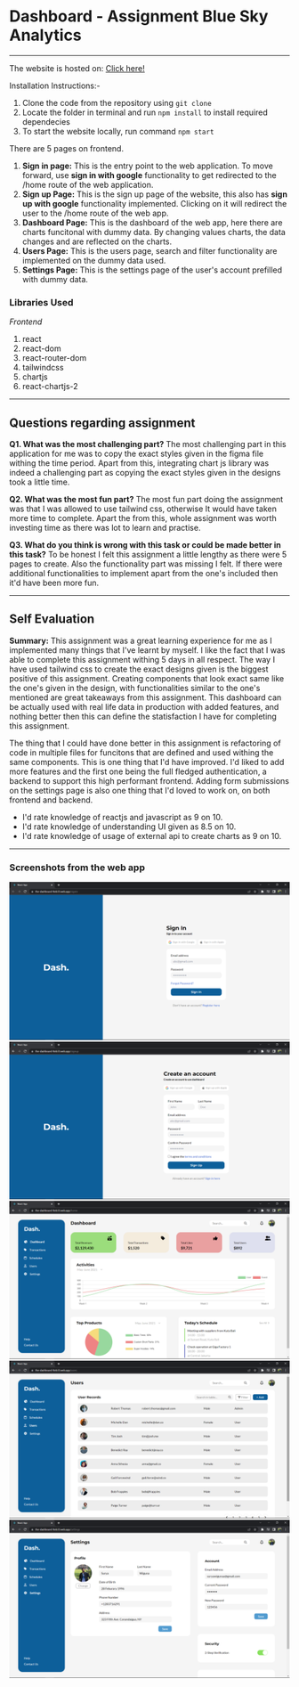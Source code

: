# Dashboard - Assignment Blue Sky Analytics

---

The website is hosted on: [Click here!](https://the-dashboard-8eb33.web.app/ 'Click here!')

Installation Instructions:-

1. Clone the code from the repository using `git clone`
2. Locate the folder in terminal and run `npm install` to install required dependecies
3. To start the website locally, run command `npm start`

There are 5 pages on frontend.

1. **Sign in page:** This is the entry point to the web application. To move forward, use **sign in with google** functionality to get redirected to the /home route of the web application.
2. **Sign up Page:** This is the sign up page of the website, this also has **sign up with google** functionality implemented. Clicking on it will redirect the user to the /home route of the web app.
3. **Dashboard Page:** This is the dashboard of the web app, here there are charts funcitonal with dummy data. By changing values charts, the data changes and are reflected on the charts.
4. **Users Page:** This is the users page, search and filter functionality are implemented on the dummy data used.
5. **Settings Page:** This is the settings page of the user's account prefilled with dummy data.

### Libraries Used

_Frontend_

1. react
2. react-dom
3. react-router-dom
4. tailwindcss
5. chartjs
6. react-chartjs-2

***

## **Questions regarding assignment**

**Q1. What was the most challenging part?**
The most challenging part in this application for me was to copy the exact styles given in the figma file withing the time period. Apart from this, integrating chart js library was indeed a challenging part as copying the exact styles given in the designs took a little time. 
  
**Q2. What was the most fun part?**
The most fun part doing the assignment was that I was allowed to use tailwind css, otherwise It would have taken more time to complete. Apart the from this, whole assignment was worth investing time as there was lot to learn and practise. 
  
**Q3. What do you think is wrong with this task or could be made better in this task?**
To be honest I felt this assignment a little lengthy as there were 5 pages to create. Also the functionality part was missing I felt. If there were additional functionalities to implement apart from the one's included then it'd have been more fun.  
  
***  

## Self Evaluation

**Summary:** This assignment was a great learning experience for me as I implemented many things that I've learnt by myself. I like the fact that I was able to complete this assignment withing 5 days in all respect. The way I have used tailwind css to create the exact designs given is the biggest positive of this assignment. Creating components that look exact same like the one's given in the design, with functionalities similar to the one's mentioned are great takeaways from this assignment. This dashboard can be actually used with real life data in production with added features, and nothing better then this can define the statisfaction I have for completing this assignment.

The thing that I could have done better in this assignment is refactoring of code in multiple files for funcitons that are defined and used withing the same components. This is one thing that I'd have improved. I'd liked to add more features and the first one being the full fledged authentication, a backend to support this high performant frontend. Adding form submissions on the settings page is also one thing that I'd loved to work on, on both frontend and backend. 

- I'd rate knowledge of reactjs and javascript as 9 on 10.
- I'd rate knowledge of understanding UI given as 8.5 on 10.
- I'd rate knowledge of usage of external api to create charts as 9 on 10.

***
  
### **Screenshots from the web app**

![Sign in page!](/public/assets/Images/1.png "Sign in page")
![Sign up page!](/public/assets/Images/2.png "Sign up page")
![Dashboard page!](/public/assets/Images/3.png "Dashboard page")
![Users Page!](/public/assets/Images/4.png "Users Page")
![Settings Page!](/public/assets/Images/5.png "Settings Page")
